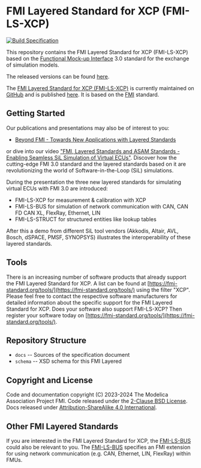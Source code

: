 # FMI Layered Standard for XCP (FMI-LS-XCP)

[![Build Specification](https://github.com/modelica/fmi-ls-xcp/actions/workflows/build-ls-xcp.yml/badge.svg)](https://github.com/modelica/fmi-ls-xcp/actions/workflows/build-ls-xcp.yml)

This repository contains the FMI Layered Standard for XCP (FMI-LS-XCP) based on the
[Functional Mock-up Interface][FMI] 3.0 standard for the exchange of simulation models. 

The released versions can be found [here](https://github.com/modelica/fmi-ls-xcp/releases).

The [FMI Layered Standard for XCP (FMI-LS-XCP)][spec] is currently maintained on [GitHub][githubspec] and is published [here][spec]. It is based on
the [FMI][] standard.

## Getting Started

Our publications and presentations may also be of interest to you:

- [Beyond FMI - Towards New Applications with Layered Standards]

or dive into our video ["FMI, Layered Standards and ASAM Standards - Enabling Seamless SiL Simulation of Virtual ECUs"](https://www.youtube.com/watch?v=KzzKRa3jORs).
Discover how the cutting-edge FMI 3.0 standard and the layered standards based on it are revolutionizing the world of Software-in-the-Loop (SiL) simulations.

During the presentation the three new layered standards for simulating virtual ECUs with FMI 3.0 are introduced:

- FMI-LS-XCP for measurement & calibration with XCP
- FMI-LS-BUS for simulation of network communication with CAN, CAN FD CAN XL, FlexRay, Ethernet, LIN
- FMI-LS-STRUCT for structured entities like lookup tables

After this a demo from different SiL tool vendors (Akkodis, Altair, AVL, Bosch, dSPACE, PMSF, SYNOPSYS) illustrates the interoperability of these layered standards.

## Tools

There is an increasing number of software products that already support the FMI Layered Standard for XCP.
A list can be found at [https://fmi-standard.org/tools/](https://fmi-standard.org/tools/) using the filter "XCP".
Please feel free to contact the respective software manufacturers for detailed information about the specific support for the FMI Layered Standard for XCP.
Does your software also support FMI-LS-XCP? Then register your software today on [https://fmi-standard.org/tools/](https://fmi-standard.org/tools/).

## Repository Structure

- `docs` -- Sources of the specification document
- `schema` -- XSD schema for this FMI Layered

## Copyright and License

Code and documentation copyright (C) 2023-2024 The Modelica Association Project FMI.
Code released under the [2-Clause BSD License].
Docs released under [Attribution-ShareAlike 4.0 International].

## Other FMI Layered Standards

If you are interested in the FMI Layered Standard for XCP, the [FMI-LS-BUS] could also be relevant to you.
The [FMI-LS-BUS] specifies an FMI extension for using network communication (e.g. CAN, Ethernet, LIN, FlexRay) within FMUs.

[FMI]: https://fmi-standard.org/
[FMI-LS-BUS]: https://github.com/modelica/fmi-ls-bus
[githubspec]: docs/index.adoc
[spec]: https://modelica.github.io/fmi-ls-xcp/main/
[2-Clause BSD License]: https://opensource.org/licenses/BSD-2-Clause
[Attribution-ShareAlike 4.0 International]: https://creativecommons.org/licenses/by-sa/4.0/
[Beyond FMI - Towards New Applications with Layered Standards]: https://ecp.ep.liu.se/index.php/modelica/article/view/947